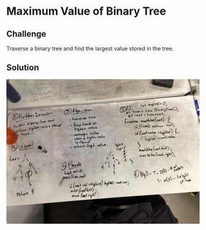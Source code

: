 # Maximum Value of Binary Tree

## Challenge
Traverse a binary tree and find the largest value stored in the tree.

## Solution
![](../assets/max-val-bt.jpg)
